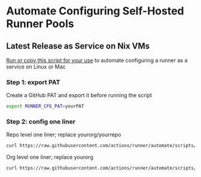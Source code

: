 # Automate Configuring Self-Hosted Runner Pools

## Latest Release as Service on Nix VMs

[Run or copy this script for your use](../scripts/latest-svc.sh) to automate configuring a runner as a service on Linux or Mac

### Step 1: export PAT

Create a GitHub PAT and export it before running the script

```bash
export RUNNER_CFG_PAT=yourPAT
```

### Step 2: config one liner

Repo level one liner; replace yourorg/yourrepo
```bash
curl https://raw.githubusercontent.com/actions/runner/automate/scripts/latest-svc.sh | bash -s yourorg/yourrepo
```

Org level one liner; replace yourorg

```bash
curl https://raw.githubusercontent.com/actions/runner/automate/scripts/latest-svc.sh | bash -s yourorg
```
